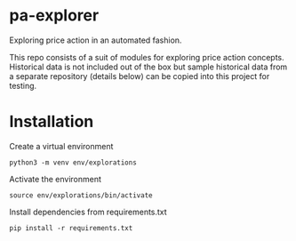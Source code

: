 # pa-explorer
Exploring price action in an automated fashion.

This repo consists of a suit of modules for exploring price action concepts. Historical data is not included out of the box but sample historical data from a separate repository (details below) can be copied into this project for testing. 


# Installation
Create a virtual environment
```
python3 -m venv env/explorations
```
Activate the environment
```
source env/explorations/bin/activate
```
Install dependencies from requirements.txt
```
pip install -r requirements.txt
```


